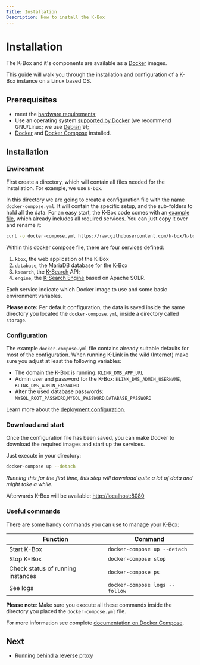 ```yaml
---
Title: Installation
Description: How to install the K-Box
---
```


# Installation

The K-Box and it's components are available as a [Docker](https://www.docker.com/) images.

This guide will walk you through the installation and configuration of a K-Box instance on a Linux based OS.

## Prerequisites

- meet the [hardware requirements](./requirements.md);
- Use an operating system [supported by Docker](https://docs.docker.com/install/#server) (we recommend GNU/Linux; we use [Debian](https://debian.org) 9);
- [Docker](https://docs.docker.com/install/linux/docker-ce/debian/) and [Docker Compose](https://docs.docker.com/compose/install/) installed.

## Installation

### Environment

First create a directory, which will contain all files needed for the installation. For example, we use `k-box`.

In this directory we are going to create a configuration file with the name `docker-compose.yml`. It will contain the specific setup, and the sub-folders to hold all the data. For an easy start, the K-Box code comes with an [example file](../../docker-compose.example.yml), which already includes all required services. You can just copy it over and rename it:

```bash
curl -o docker-compose.yml https://raw.githubusercontent.com/k-box/k-box/master/docker-compose.example.yml
```

Within this docker compose file, there are four services defined:

1. `kbox`, the web application of the K-Box
2. `database`, the MariaDB database for the K-Box
3. `ksearch`, the [K-Search](https://github.com/k-box/k-search) API;
4. `engine`, the [K-Search Engine](https://github.com/k-box/k-search-engine) based on Apache SOLR.

Each service indicate which Docker image to use and some basic environment variables.

**Please note:** Per default configuration, the data is saved inside the same directory you located the `docker-compose.yml`, inside a directory called `storage`.

### Configuration

The example `docker-compose.yml` file contains already suitable defaults for most of the configuration. When running K-Link in the wild (Internet) make sure you adjust at least the following variables:

- The domain the K-Box is running: `KLINK_DMS_APP_URL`
- Admin user and password for the K-Box: `KLINK_DMS_ADMIN_USERNAME`, `KLINK_DMS_ADMIN_PASSWORD`
- Alter the used database passwords: `MYSQL_ROOT_PASSWORD`,`MYSQL_PASSWORD`,`DATABASE_PASSWORD`

Learn more about the [deployment configuration](./deploy-configuration.md).

### Download and start

Once the configuration file has been saved, you can make Docker to download the required images and start up the services.

Just execute in your directory:

```bash
docker-compose up --detach
```

_Running this for the first time, this step will download quite a lot of data and might take a while._

Afterwards K-Box will be available: [http://localhost:8080](http://localhost:8080/)

### Useful commands

There are some handy commands you can use to manage your K-Box:

| Function | Command |
|----------|---------|
| Start K-Box | `docker-compose up --detach` |
| Stop K-Box | `docker-compose stop` |
| Check status of running instances | `docker-compose ps` |
| See logs | `docker-compose logs --follow` |

**Please note**: Make sure you execute all these commands inside the directory you placed the `docker-compose.yml` file.

For more information see complete [documentation on Docker Compose](https://docs.docker.com/compose/reference/up/).

## Next

- [Running behind a reverse proxy](./reverse-proxy.md)
